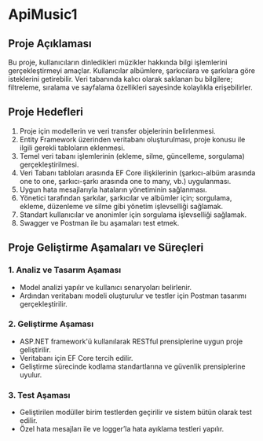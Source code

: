 # ApiMusic1

## Proje Açıklaması
Bu proje, kullanıcıların dinledikleri müzikler hakkında bilgi işlemlerini gerçekleştirmeyi amaçlar. Kullanıcılar albümlere, şarkıcılara ve şarkılara göre isteklerini getirebilir. Veri tabanında kalıcı olarak saklanan bu bilgilere; filtreleme, sıralama ve sayfalama özellikleri sayesinde kolaylıkla erişebilirler.

## Proje Hedefleri
1. Proje için modellerin ve veri transfer objelerinin belirlenmesi.
2. Entity Framework üzerinden veritabanı oluşturulması, proje konusu ile ilgili gerekli tabloların eklenmesi.
3. Temel veri tabanı işlemlerinin (ekleme, silme, güncelleme, sorgulama) gerçekleştirilmesi.
4. Veri Tabanı tabloları arasında EF Core ilişkilerinin (şarkıcı-albüm arasında one to one, şarkıcı-şarkı arasında one to many, vb.) uygulanması.
5. Uygun hata mesajlarıyla hataların yönetiminin sağlanması.
6. Yönetici tarafından şarkılar, şarkıcılar ve albümler için; sorgulama, ekleme, düzenleme ve silme gibi yönetim işlevselliği sağlamak.
7. Standart kullanıcılar ve anonimler için sorgulama işlevselliği sağlamak.
8. Swagger ve Postman ile bu aşamaları test etmek.

## Proje Geliştirme Aşamaları ve Süreçleri

### 1. Analiz ve Tasarım Aşaması
- Model analizi yapılır ve kullanıcı senaryoları belirlenir.
- Ardından veritabanı modeli oluşturulur ve testler için Postman tasarımı gerçekleştirilir.

### 2. Geliştirme Aşaması
- ASP.NET framework'ü kullanılarak RESTful prensiplerine uygun proje geliştirilir.
- Veritabanı için EF Core tercih edilir.
- Geliştirme sürecinde kodlama standartlarına ve güvenlik prensiplerine uyulur.

### 3. Test Aşaması
- Geliştirilen modüller birim testlerden geçirilir ve sistem bütün olarak test edilir.
- Özel hata mesajları ile ve logger’la hata ayıklama testleri yapılır.

